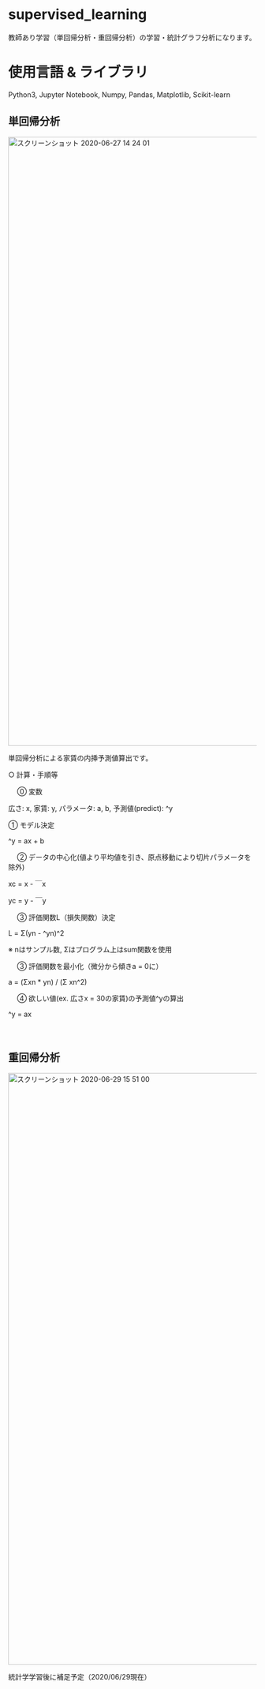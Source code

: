 # supervised_learning

教師あり学習（単回帰分析・重回帰分析）の学習・統計グラフ分析になります。




# 使用言語 & ライブラリ

Python3, Jupyter Notebook, Numpy, Pandas, Matplotlib, Scikit-learn

## 単回帰分析

<img width="1234" alt="スクリーンショット 2020-06-27 14 24 01" src="https://user-images.githubusercontent.com/50135286/85981626-7a7d3580-ba1f-11ea-9790-0390bb0f47ad.png">

単回帰分析による家賃の内挿予測値算出です。

○ 計算・手順等

　
⓪ 変数

広さ: x, 家賃: y, パラメータ: a, b, 予測値(predict): ^y
　

① モデル決定

 ^y = ax + b

　
② データの中心化(値より平均値を引き、原点移動により切片パラメータを除外)

xc = x - ￣x

yc = y - ￣y

　
③ 評価関数L（損失関数）決定

L = Σ(yn - ^yn)^2

 ※ nはサンプル数, Σはプログラム上はsum関数を使用

　
③ 評価関数を最小化（微分から傾きa = 0に）

a = (Σxn * yn) / (Σ xn^2)

　
④ 欲しい値(ex. 広さx = 30の家賃)の予測値^yの算出

^y = ax

　　
  
## 重回帰分析

<img width="1199" alt="スクリーンショット 2020-06-29 15 51 00" src="https://user-images.githubusercontent.com/50135286/85982208-62f27c80-ba20-11ea-8088-1f68e83d7d92.png">

統計学学習後に補足予定（2020/06/29現在）

